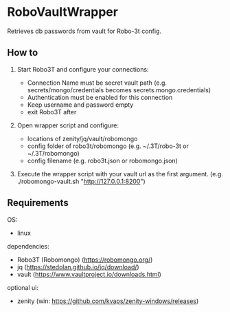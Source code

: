 # RoboVaultWrapper
Retrieves db passwords from vault for Robo-3t config.

## How to
1. Start Robo3T and configure your connections:
    - Connection Name must be secret vault path (e.g. secrets/mongo/credentials becomes secrets.mongo.credentials)
    - Authentication must be enabled for this connection
    - Keep username and password empty
    - exit Robo3T after
   
2. Open wrapper script and configure:
    - locations of zenity/jq/vault/robomongo
    - config folder of robo3t/robomongo (e.g. ~/.3T/robo-3t or ~/.3T/robomongo)
    - config filename (e.g. robo3t.json or robomongo.json)
3. Execute the wrapper script with your vault url as the first argument. (e.g. ./robomongo-vault.sh "http://127.0.0.1:8200")

## Requirements
OS:
- linux

dependencies:
- Robo3T (Robomongo) (https://robomongo.org/)
- jq (https://stedolan.github.io/jq/download/) 
- vault (https://www.vaultproject.io/downloads.html)

optional ui:
- zenity (win: https://github.com/kvaps/zenity-windows/releases)
